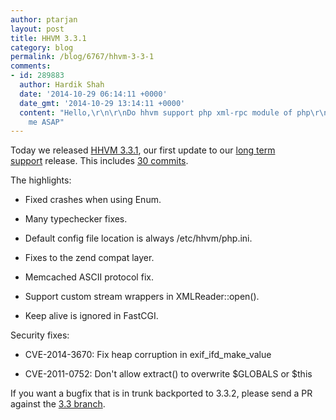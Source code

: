 ```yaml
---
author: ptarjan
layout: post
title: HHVM 3.3.1
category: blog
permalink: /blog/6767/hhvm-3-3-1
comments:
- id: 289883
  author: Hardik Shah
  date: '2014-10-29 06:14:11 +0000'
  date_gmt: '2014-10-29 13:14:11 +0000'
  content: "Hello,\r\n\r\nDo hhvm support php xml-rpc module of php\r\nPlease reply
    me ASAP"
---
```


Today we released [HHVM 3.3.1](https://github.com/facebook/hhvm/wiki/Prebuilt%20Packages%20for%20HHVM), our first update to our [long term support](http://hhvm.com/blog/6083/hhvm-long-term-support) release. This includes [30 commits](https://github.com/facebook/hhvm/compare/HHVM-3.3.0...HHVM-3.3.1).

<!--truncate-->

The highlights:

  * Fixed crashes when using Enum.


  * Many typechecker fixes.


  * Default config file location is always /etc/hhvm/php.ini.


  * Fixes to the zend compat layer.


  * Memcached ASCII protocol fix.


  * Support custom stream wrappers in XMLReader::open().


  * Keep alive is ignored in FastCGI.


Security fixes:


  * CVE-2014-3670: Fix heap corruption in exif_ifd_make_value


  * CVE-2011-0752: Don't allow extract() to overwrite $GLOBALS or $this


If you want a bugfix that is in trunk backported to 3.3.2, please send a PR against the [3.3 branch](https://github.com/facebook/hhvm/tree/HHVM-3.3).
